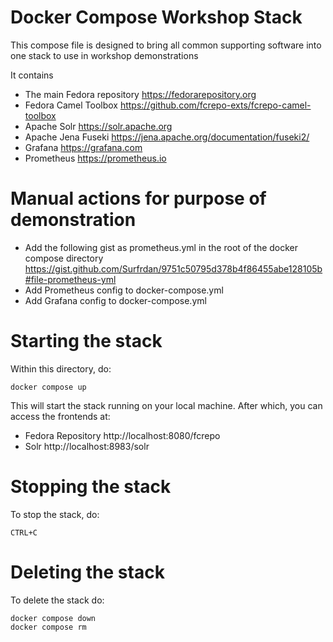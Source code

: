 # Docker Compose Workshop Stack

This compose file is designed to bring all common supporting software into one stack to use in workshop demonstrations

It contains 
  * The main Fedora repository https://fedorarepository.org
  * Fedora Camel Toolbox https://github.com/fcrepo-exts/fcrepo-camel-toolbox 
  * Apache Solr https://solr.apache.org
  * Apache Jena Fuseki https://jena.apache.org/documentation/fuseki2/
  * Grafana https://grafana.com
  * Prometheus https://prometheus.io

# Manual actions for purpose of demonstration
  * Add the following gist as prometheus.yml in the root of the docker compose directory https://gist.github.com/Surfrdan/9751c50795d378b4f86455abe128105b#file-prometheus-yml
  * Add Prometheus config to docker-compose.yml
  * Add Grafana config to docker-compose.yml 


# Starting the stack
Within this directory, do:

`docker compose up`

This will start the stack running on your local machine. After which, you can access the frontends at:
  * Fedora Repository http://localhost:8080/fcrepo
  * Solr http://localhost:8983/solr

# Stopping the stack
To stop the stack, do:

`CTRL+C`


# Deleting the stack
To delete the stack do:

```
docker compose down
docker compose rm
```
